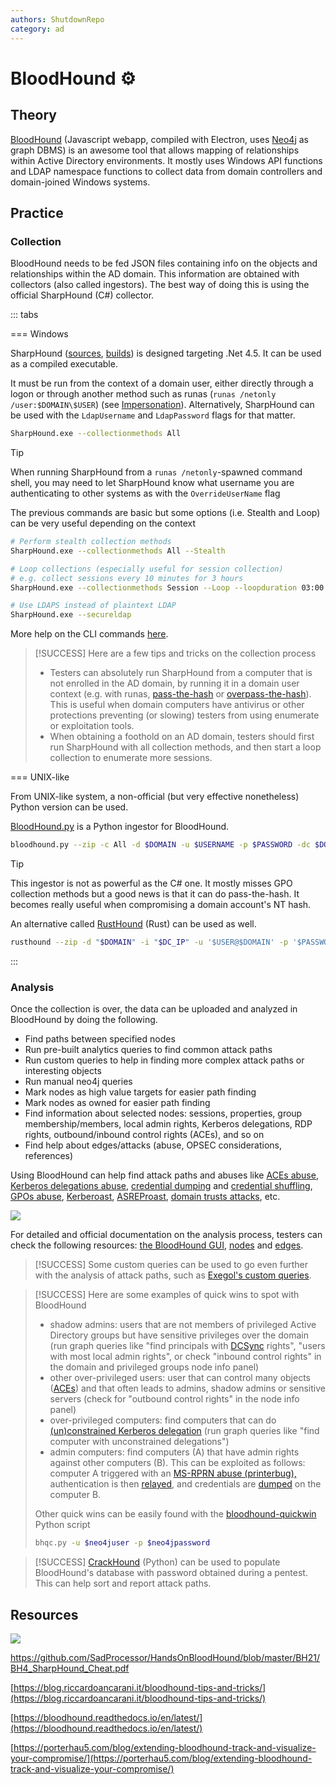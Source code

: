 ```yaml
---
authors: ShutdownRepo
category: ad
---
```


# BloodHound ⚙️

## Theory

[BloodHound](https://github.com/BloodHoundAD/BloodHound) (Javascript webapp, compiled with Electron, uses [Neo4j](https://neo4j.com/) as graph DBMS) is an awesome tool that allows mapping of relationships within Active Directory environments. It mostly uses Windows API functions and LDAP namespace functions to collect data from domain controllers and domain-joined Windows systems.

## Practice

### Collection

BloodHound needs to be fed JSON files containing info on the objects and relationships within the AD domain. This information are obtained with collectors (also called ingestors). The best way of doing this is using the official SharpHound (C#) collector.

::: tabs

=== Windows

SharpHound ([sources](https://github.com/BloodHoundAD/SharpHound), [builds](https://github.com/BloodHoundAD/BloodHound/tree/master/Collectors)) is designed targeting .Net 4.5. It can be used as a compiled executable.

It must be run from the context of a domain user, either directly through a logon or through another method such as runas (`runas /netonly /user:$DOMAIN\$USER`) (see [Impersonation](../../movement/credentials/impersonation.md)). Alternatively, SharpHound can be used with the `LdapUsername` and `LdapPassword` flags for that matter.

```bash
SharpHound.exe --collectionmethods All
```

> [!TIP]
> When running SharpHound from a `runas /netonly`-spawned command shell, you may need to let SharpHound know what username you are authenticating to other systems as with the `OverrideUserName` flag

The previous commands are basic but some options (i.e. Stealth and Loop) can be very useful depending on the context

```bash
# Perform stealth collection methods
SharpHound.exe --collectionmethods All --Stealth

# Loop collections (especially useful for session collection)
# e.g. collect sessions every 10 minutes for 3 hours
SharpHound.exe --collectionmethods Session --Loop --loopduration 03:00:00 --loopinterval 00:10:00

# Use LDAPS instead of plaintext LDAP
SharpHound.exe --secureldap
```

More help on the CLI commands [here](https://github.com/BloodHoundAD/SharpHound#cli).

> [!SUCCESS]
> Here are a few tips and tricks on the collection process
> 
> * Testers can absolutely run SharpHound from a computer that is not enrolled in the AD domain, by running it in a domain user context (e.g. with runas, [pass-the-hash](../../movement/ntlm/pth.md) or [overpass-the-hash](../../movement/kerberos/ptk.md)). This is useful when domain computers have antivirus or other protections preventing (or slowing) testers from using enumerate or exploitation tools.
> * When obtaining a foothold on an AD domain, testers should first run SharpHound with all collection methods, and then start a loop collection to enumerate more sessions.


=== UNIX-like

From UNIX-like system, a non-official (but very effective nonetheless) Python version can be used.

[BloodHound.py](https://github.com/fox-it/BloodHound.py) is a Python ingestor for BloodHound.

```bash
bloodhound.py --zip -c All -d $DOMAIN -u $USERNAME -p $PASSWORD -dc $DOMAIN_CONTROLLER
```

> [!TIP]
> This ingestor is not as powerful as the C# one. It mostly misses GPO collection methods but a good news is that it can do pass-the-hash. It becomes really useful when compromising a domain account's NT hash.

An alternative called [RustHound](https://github.com/OPENCYBER-FR/RustHound) (Rust) can be used as well.

```bash
rusthound --zip -d "$DOMAIN" -i "$DC_IP" -u '$USER@$DOMAIN' -p '$PASSWORD' -o "OUTDIR"
```

:::


### Analysis

Once the collection is over, the data can be uploaded and analyzed in BloodHound by doing the following.

* Find paths between specified nodes
* Run pre-built analytics queries to find common attack paths
* Run custom queries to help in finding more complex attack paths or interesting objects
* Run manual neo4j queries
* Mark nodes as high value targets for easier path finding
* Mark nodes as owned for easier path finding
* Find information about selected nodes: sessions, properties, group membership/members, local admin rights, Kerberos delegations, RDP rights, outbound/inbound control rights (ACEs), and so on
* Find help about edges/attacks (abuse, OPSEC considerations, references)

Using BloodHound can help find attack paths and abuses like [ACEs abuse](../../movement/dacl/index), [Kerberos delegations abuse](../../movement/kerberos/delegations/index), [credential dumping](../../movement/credentials/dumping/index) and [credential shuffling](../../movement/credentials/shuffling.md), [GPOs abuse](../../movement/group-policies.md), [Kerberoast](../../movement/kerberos/kerberoast.md), [ASREProast](../../movement/kerberos/asreproast.md), [domain trusts attacks](../../movement/trusts/index), etc.

![](<./assets/Graph example.png>)

For detailed and official documentation on the analysis process, testers can check the following resources: [the BloodHound GUI](https://bloodhound.readthedocs.io/en/latest/data-analysis/bloodhound-gui.html), [nodes](https://bloodhound.readthedocs.io/en/latest/data-analysis/nodes.html) and [edges](https://bloodhound.readthedocs.io/en/latest/data-analysis/edges.html).

> [!SUCCESS]
> Some custom queries can be used to go even further with the analysis of attack paths, such as [Exegol's custom queries](https://github.com/ThePorgs/Exegol-images/blob/3d6d7a41e46acb6898da996c4198971be02e4d77/sources/bloodhound/customqueries.json).

> [!SUCCESS]
> Here are some examples of quick wins to spot with BloodHound
> 
> * shadow admins: users that are not members of privileged Active Directory groups but have sensitive privileges over the domain (run graph queries like "find principals with [DCSync](../../movement/credentials/dumping/dcsync.md) rights", "users with most local admin rights", or check "inbound control rights" in the domain and privileged groups node info panel)
> * other over-privileged users: user that can control many objects ([ACEs](../../movement/dacl/index)) and that often leads to admins, shadow admins or sensitive servers (check for "outbound control rights" in the node info panel)
> * over-privileged computers: find computers that can do [(un)constrained Kerberos delegation](../../movement/kerberos/delegations/index) (run graph queries like "find computer with unconstrained delegations")
> * admin computers: find computers (A) that have admin rights against other computers (B). This can be exploited as follows: computer A triggered with an [MS-RPRN abuse (printerbug),](../../movement/mitm-and-coerced-authentications/ms-rprn.md) authentication is then [relayed](../../movement/ntlm/relay.md), and credentials are [dumped](../../movement/credentials/dumping/index) on the computer B.
> 
> Other quick wins can be easily found with the [bloodhound-quickwin](https://github.com/kaluche/bloodhound-quickwin) Python script
> 
> ```bash
> bhqc.py -u $neo4juser -p $neo4jpassword
> ```

> [!SUCCESS]
> [CrackHound](https://github.com/trustedsec/CrackHound) (Python) can be used to populate BloodHound's database with password obtained during a pentest. This can help sort and report attack paths.

## Resources

![](./assets/BH4_SharpHound_Cheat.png)

https://github.com/SadProcessor/HandsOnBloodHound/blob/master/BH21/BH4_SharpHound_Cheat.pdf

[https://blog.riccardoancarani.it/bloodhound-tips-and-tricks/](https://blog.riccardoancarani.it/bloodhound-tips-and-tricks/)

[https://bloodhound.readthedocs.io/en/latest/](https://bloodhound.readthedocs.io/en/latest/)

[https://porterhau5.com/blog/extending-bloodhound-track-and-visualize-your-compromise/](https://porterhau5.com/blog/extending-bloodhound-track-and-visualize-your-compromise/)
